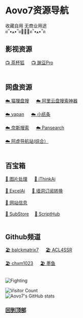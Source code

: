 # Aovo7资源导航
收藏自用 无商业用途<br>
ฅ՞•ﻌ•՞ฅ🍱🍱🍱ฅ՞•ﻌ•՞ฅ
## **影视资源**
[📺 茶杯狐](https://cupfox.app) &emsp; [📺 豌豆Pro](https://wandou.la/)  <br><br>
## **网盘资源**
 [☁️ 猫狸盘搜](https://www.alipansou.com)  &emsp; [☁️ 阿里云盘搜索神器](https://pan.justin3go.com/)  <br><br>
[☁️ yapan](https://pan.ccof.cc)  &emsp;  [☁️ 小纸条](https://ali.gitcafe.ink)  <br><br>
[☁️ 奈斯搜索](https://www.niceso.nea)  &emsp; [☁️ Pansearch](https://www.pansearch.me)    <br><br>
[☁️ 阿虚导航站(综合）](https://axutongxue.com)  <br><br>
## **百宝箱**
[🔧 图片处理](https://imagestool.com/zh_CN/)  &emsp;   [🔧 iThinkAi](https://app.ithinkai.world/)  <br><br>
[🔧 ExcelAi](https://chatexcel.com/)  &emsp;   [🔧 墙洞订阅转换](https://sub.dler.io)  <br><br>
[🔧 网站信息](https://mtool.chinaz.com/othertools) &emsp;   <br><br>
[🔧 SubStore](https://github.com/sub-store-org/Sub-Store/tree/master)  &emsp;[🔧 ScriptHub](https://github.com/Script-Hub-Org/Script-Hub)  <br><br>
## **Github频道**
[🏖️ balckmatrix7](https://github.com/blackmatrix7/ios_rule_script)  &emsp;  [🏖️ ACL4SSR ](https://github.com/ACL4SSR/ACL4SSR/tree/master/Clash) <br><br>
[🏖️ chxm1023](https://github.com/chxm1023/Rewrite)  &emsp;   [🏖️ 墨鱼](https://github.com/ddgksf2013) 
<br><br>

![Fighting](https://raw.githubusercontent.com/Aovo7/Funny/main/icon/aniya.webp)

![Visitor Count](https://profile-counter.glitch.me/Aovo7/count.svg) <br>
![Aovo7's GitHub stats](https://github-readme-stats.vercel.app/api?username=Aovo7&show_icons=true&count_private=true&theme=vue)  <br>
### [回到顶部](https://github.com/Aovo7/Funny)



